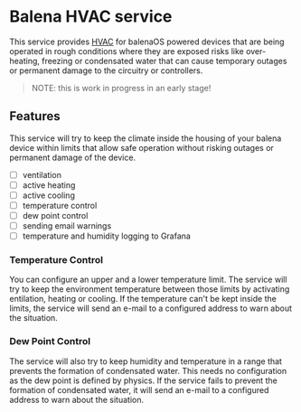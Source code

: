 # Balena HVAC service

This service provides [HVAC](https://en.wikipedia.org/wiki/Heating,_ventilation,_and_air_conditioning) for balenaOS powered devices that are being operated in rough conditions where they are exposed risks like over-heating, freezing or condensated water that can cause temporary outages or permanent damage to the circuitry or controllers.

> NOTE: this is work in progress in an early stage!

## Features

This service will try to keep the climate inside the housing of your balena device within limits that allow safe operation without risking outages or permanent damage of the device.

- [ ] ventilation
- [ ] active heating
- [ ] active cooling
- [ ] temperature control
- [ ] dew point control
- [ ] sending email warnings
- [ ] temperature and humidity logging to Grafana

### Temperature Control

You can configure an upper and a lower temperature limit. The service will try to keep the environment temperature between those limits by activating entilation, heating or cooling. If the temperature can't be kept inside the limits, the service will send an e-mail to a configured address to warn about the situation.

### Dew Point Control

The service will also try to keep humidity and temperature in a range that prevents the formation of condensated water. This needs no configuration as the dew point is defined by physics. If the service fails to prevent the formation of condensated water, it will send an e-mail to a configured address to warn about the situation.





